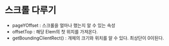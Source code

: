 # 스크롤 다루기  

- pageYOffset : 스크롤을 얼마나 했는지 알 수 있는 속성  
- offsetTop : 해당 Elem의 첫 위치를 가져온다. 
- getBoundingClientRect() : 개체의 크기와 위치를 알 수 있다. 최상단이 0이된다.